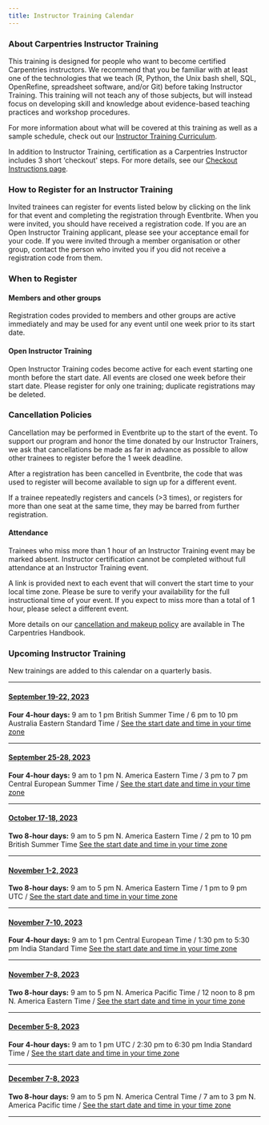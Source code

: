 ```yaml
---
title: Instructor Training Calendar
---
```


### About Carpentries Instructor Training

This training is designed for people who want to become certified Carpentries instructors. We recommend that you be familiar with at least one of the technologies that we teach (R, Python, the Unix bash shell, SQL, OpenRefine, spreadsheet software, and/or Git) before taking Instructor Training. This training will not teach any of those subjects, but will instead focus on developing skill and knowledge about evidence-based teaching practices and workshop procedures.

For more information about what will be covered at this training as well as a sample schedule, check out our [Instructor Training Curriculum](https://carpentries.github.io/instructor-training/).

In addition to Instructor Training, certification as a Carpentries Instructor includes 3 short ‘checkout' steps. For more details, see our [Checkout Instructions page](https://carpentries.github.io/instructor-training/checkout).

### How to Register for an Instructor Training

Invited trainees can register for events listed below by clicking on the link for that event and completing the registration through Eventbrite. When you were invited, you should have received a registration code. If you are an Open Instructor Training applicant, please see your acceptance email for your code. If you were invited through a member organisation or other group, contact the person who invited you if you did not receive a registration code from them.

### When to Register

#### Members and other groups

Registration codes provided to members and other groups are active immediately and may be used for any event until one week prior to its start date.

#### Open Instructor Training

Open Instructor Training codes become active for each event starting one month before the start date. All events are closed one week before their start date. Please register for only one training; duplicate registrations may be deleted.

### Cancellation Policies

Cancellation may be performed in Eventbrite up to the start of the event. To support our program and honor the time donated by our Instructor Trainers, we ask that cancellations be made as far in advance as possible to allow other trainees to register before the 1 week deadline.

After a registration has been cancelled in Eventbrite, the code that was used to register will become available to sign up for a different event.

If a trainee repeatedly registers and cancels (>3 times), or registers for more than one seat at the same time, they may be barred from further registration.

#### Attendance

Trainees who miss more than 1 hour of an Instructor Training event may be marked absent. Instructor certification cannot be completed without full attendance at an Instructor Training event.

A link is provided next to each event that will convert the start time to your local time zone. Please be sure to verify your availability for the full instructional time of your event. If you expect to miss more than a total of 1 hour, please select a different event.

More details on our [cancellation and makeup policy](https://docs.carpentries.org/topic_folders/instructor_training/cancellations_and_makeups.html) are available in The Carpentries Handbook.

### Upcoming Instructor Training

New trainings are added to this calendar on a quarterly basis.


<hr>

#### [September 19-22, 2023](https://www.eventbrite.com/e/online-instructor-training-19-22-september-2023-tickets-669387976457)

**Four 4-hour days:**  9 am to 1 pm British Summer Time / 6 pm to 10 pm Australia Eastern Standard Time / [See the start date and time in your time zone](https://www.timeanddate.com/worldclock/fixedtime.html?msg=Instructor+Training+Event&iso=20230919T09&p1=1358&ah=4)

<hr>

#### [September 25-28, 2023](https://www.eventbrite.com/e/online-instructor-training-september-25-28-2023-tickets-649140816657)

**Four 4-hour days:**  9 am to 1 pm N. America Eastern Time / 3 pm to 7 pm Central European Summer Time / [See the start date and time in your time zone](https://www.timeanddate.com/worldclock/fixedtime.html?msg=Instructor+Training+Event&iso=20230925T09&p1=77&ah=4)

<hr>


#### [October 17-18, 2023](https://www.eventbrite.com/e/online-instructor-training-17-18-october-2023-tickets-711572220667)

**Two 8-hour days:** 9 am to 5 pm N. America Eastern Time / 2 pm to 10 pm British Summer Time [See the start date and time in your time zone](https://www.timeanddate.com/worldclock/fixedtime.html?msg=Carpentries+Instructor+Training&iso=20231017T09&p1=77&ah=8)

<hr>


#### [November 1-2, 2023](https://www.eventbrite.com/e/online-instructor-training-1-2-november-2023-tickets-711574066187)

**Two 8-hour days:**   9 am to 5 pm N. America Eastern Time / 1 pm to 9 pm UTC /  [See the start date and time in your time zone](https://www.timeanddate.com/worldclock/fixedtime.html?msg=Carpentries+Instructor+Training&iso=20231101T09&p1=77&ah=8)

<hr>


#### [November 7-10, 2023](https://www.eventbrite.com/e/online-instructor-training-7-10-november-2023-tickets-711576483417)

**Four 4-hour days:** 9 am to 1 pm Central European Time / 1:30 pm to 5:30 pm India Standard Time   [See the start date and time in your time zone](https://www.timeanddate.com/worldclock/fixedtime.html?msg=Carpentries+Instructor+Training&iso=20231107T09&p1=195&ah=4)

<hr>


#### [November 7-8, 2023](https://www.eventbrite.com/e/online-instructor-training-7-8-november-2023-tickets-711575811407)

**Two 8-hour days:** 9 am to 5 pm N. America Pacific Time / 12 noon to 8 pm N. America Eastern Time /  [See the start date and time in your time zone](https://www.timeanddate.com/worldclock/fixedtime.html?msg=Carpentries+Instructor+Training&iso=20231107T09&p1=137&ah=8)

<hr>


#### [December 5-8, 2023](https://www.eventbrite.com/e/online-instructor-training-5-8-december-2023-tickets-711576994947)

**Four 4-hour days:** 9 am to 1 pm UTC / 2:30 pm to 6:30 pm India Standard Time / [See the start date and time in your time zone](https://www.timeanddate.com/worldclock/fixedtime.html?msg=Carpentries+Instructor+Training&iso=20231205T09&p1=136&ah=4)

<hr>


#### [December 7-8, 2023](https://www.eventbrite.com/e/online-instructor-training-7-8-december-2023-tickets-711578268757)

**Two 8-hour days:** 9 am to 5 pm N. America Central Time / 7 am to 3 pm N. America Pacific time /  [See the start date and time in your time zone](https://www.timeanddate.com/worldclock/fixedtime.html?msg=Carpentries+Instructor+Training&iso=20231207T09&p1=64&ah=8)

<hr>

